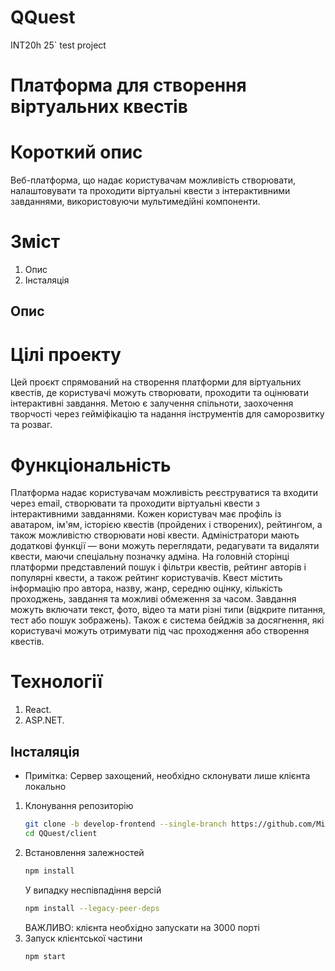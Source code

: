 # QQuest
INT20h 25` test project

# Платформа для створення віртуальних квестів

# Короткий опис 
Веб-платформа, що надає користувачам можливість створювати, налаштовувати та проходити віртуальні квести з інтерактивними завданнями, використовуючи мультимедійні компоненти.

# Зміст
1. Опис
2. Інсталяція

## Опис

# Цілі проекту
Цей проєкт спрямований на створення платформи для віртуальних квестів, де користувачі можуть створювати, проходити та оцінювати інтерактивні завдання. Метою є залучення спільноти, заохочення творчості через гейміфікацію та надання інструментів для саморозвитку та розваг. 

# Функціональність 
Платформа надає користувачам можливість реєструватися та входити через email, створювати та проходити віртуальні квести з інтерактивними завданнями. Кожен користувач має профіль із аватаром, ім'ям, історією квестів (пройдених і створених), рейтингом, а також можливістю створювати нові квести. Адміністратори мають додаткові функції — вони можуть переглядати, редагувати та видаляти квести, маючи спеціальну позначку адміна. На головній сторінці платформи представлений пошук і фільтри квестів, рейтинг авторів і популярні квести, а також рейтинг користувачів. Квест містить інформацію про автора, назву, жанр, середню оцінку, кількість проходжень, завдання та можливі обмеження за часом. Завдання можуть включати текст, фото, відео та мати різні типи (відкрите питання, тест або пошук зображень). Також є система бейджів за досягнення, які користувачі можуть отримувати під час проходження або створення квестів.

# Технології
1. React.
2. ASP.NET.

## Інсталяція
* Примітка: Сервер захощений, необхідно склонувати лише клієнта локально

1. Клонування репозиторію
   ```bash
   git clone -b develop-frontend --single-branch https://github.com/MilaGttP/QQuest.git
   cd QQuest/client
2. Встановлення залежностей
   ```bash
   npm install
   ```
   У випадку неспівпадіння версій
    ```bash
   npm install --legacy-peer-deps
    ```
   ВАЖЛИВО: клієнта необхідно запускати на 3000 порті
3. Запуск клієнтської частини
   ```bash
   npm start

